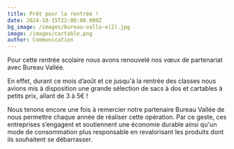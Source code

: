 ```yaml
---
title: Prêt pour la rentrée !
date: 2024-10-15T22:00:00.000Z
bg_image: /images/bureau-valla-e(2).jpg
image: /images/cartable.png
author: Communication
---
```


Pour cette rentrée scolaire nous avons renouvelé nos vœux de partenariat avec Bureau Vallée.

En effet, durant ce mois d’août et ce jusqu'à la rentrée des classes nous avions mis à disposition une grande sélection de sacs à dos et cartables à petits prix, allant de 3 à 5€ !

Nous tenons encore une fois à remercier notre partenaire Bureau Vallée de nous permettre chaque année de réaliser cette opération. Par ce geste, ces entreprises s’engagent et soutiennent une économie durable ainsi qu'un mode de consommation plus responsable en revalorisant les produits dont ils souhaitent se débarrasser.
